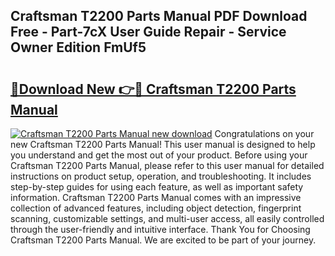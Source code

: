 ## Craftsman T2200 Parts Manual PDF Download Free - Part-7cX User Guide Repair - Service Owner Edition FmUf5

# <h2><a href="http://bc40026.oget.top/?id=Craftsman+T2200+Parts+Manual">🔗Download New 👉🔴 Craftsman T2200 Parts Manual</a></h2>

[![Craftsman T2200 Parts Manual new download](https://i.imgur.com/5g1atiW.png)](http://bc40026.oget.top/?id=Craftsman+T2200+Parts+Manual)
Congratulations on your new Craftsman T2200 Parts Manual! This user manual is designed to help you understand and get the most out of your product. Before using your Craftsman T2200 Parts Manual, please refer to this user manual for detailed instructions on product setup, operation, and troubleshooting. It includes step-by-step guides for using each feature, as well as important safety information. Craftsman T2200 Parts Manual comes with an impressive collection of advanced features, including object detection, fingerprint scanning, customizable settings, and multi-user access, all easily controlled through the user-friendly and intuitive interface. Thank You for Choosing Craftsman T2200 Parts Manual. We are excited to be part of your journey.
